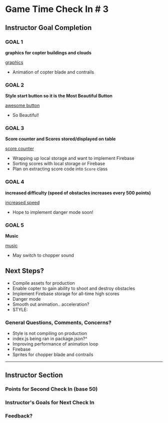 # Game Time Check In # 3

## Instructor Goal Completion
### GOAL 1
__graphics for copter buildings and clouds__

[graphics]("https://github.com/damwhit/helicopter-time/blob/gh-pages/lib/game.js")
- Animation of copter blade and contrails

### GOAL 2
__Style start button so it is the Most Beautiful Button__

[awesome button]("https://github.com/damwhit/helicopter-time/blob/gh-pages/assets/stylesheets/index.css")

- So Beautiful!

### GOAL 3
__Score counter and Scores stored/displayed on table__

[score counter]("https://github.com/damwhit/helicopter-time/blob/gh-pages/lib/game.js")

- Wrapping up local storage and want to implement Firebase
- Sorting scores with local storage or Firebase
- Plan on extracting score code into `Score` class

### GOAL 4
__increased difficulty (speed of obstacles increases every 500 points)__

[increased speed]("https://github.com/damwhit/helicopter-time/blob/gh-pages/lib/game.js")

- Hope to implement danger mode soon!

### GOAL 5
__Music__

[music]("https://github.com/damwhit/helicopter-time/blob/gh-pages/index.html")

- May switch to chopper sound

## Next Steps?

- Compile assets for production
- Enable copter to gain ability to shoot and destroy obstacles
- Implement Firebase storage for all-time high scores
- Danger mode
- Smooth out animation.. acceleration?
- STYLE: 

### General Questions, Comments, Concerns?

- Style is not compiling on production
- index.js being ran in package.json?^
- Improving performance of animation loop
- Firebase
- Sprites for chopper blade and contrails

-----

## Instructor Section

### Points for Second Check In (base 50)

### Instructor's Goals for Next Check In

### Feedback?
